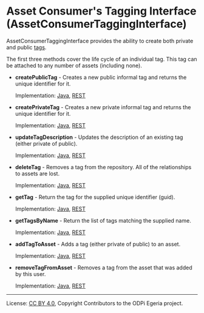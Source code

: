 <!-- SPDX-License-Identifier: CC-BY-4.0 -->
<!-- Copyright Contributors to the ODPi Egeria project. -->


# Asset Consumer's Tagging Interface (AssetConsumerTaggingInterface)

AssetConsumerTaggingInterface provides the ability to create both private and public
[tags](../../../../docs/concepts/attachments/tagging.md).

The first three methods cover the life cycle of an individual tag.  This tag can be attached to
any number of assets (including none).

* **createPublicTag** - Creates a new public informal tag and returns the unique identifier for it.

  Implementation: 
  [Java](../../../asset-consumer-client/docs/user/create-public-tag-with-java.md),
  [REST](../../../asset-consumer-server/docs/user/create-public-tag-with-rest.md)

* **createPrivateTag** - Creates a new private informal tag and returns the unique identifier for it.

  Implementation: 
  [Java](../../../asset-consumer-client/docs/user/create-private-tag-with-java.md),
  [REST](../../../asset-consumer-server/docs/user/create-private-tag-with-rest.md)
  
* **updateTagDescription** - Updates the description of an existing tag (either private of public).

  Implementation: 
  [Java](../../../asset-consumer-client/docs/user/update-tag-description-with-java.md),
  [REST](../../../asset-consumer-server/docs/user/update-tag-description-with-rest.md)
  
* **deleteTag** - Removes a tag from the repository.  All of the relationships to assets are lost.

  Implementation: 
  [Java](../../../asset-consumer-client/docs/user/delete-tag-with-java.md),
  [REST](../../../asset-consumer-server/docs/user/delete-tag-with-rest.md)

* **getTag** - Return the tag for the supplied unique identifier (guid).

  Implementation: 
  [Java](../../../asset-consumer-client/docs/user/get-tag-with-java.md),
  [REST](../../../asset-consumer-server/docs/user/get-tag-with-rest.md)

* **getTagsByName** - Return the list of tags matching the supplied name.

  Implementation: 
  [Java](../../../asset-consumer-client/docs/user/get-tags-by-name-with-java.md),
  [REST](../../../asset-consumer-server/docs/user/get-tags-by-name-with-rest.md)

* **addTagToAsset** - Adds a tag (either private of public) to an asset.

  Implementation: 
  [Java](../../../asset-consumer-client/docs/user/add-tag-to-asset-with-java.md),
  [REST](../../../asset-consumer-server/docs/user/add-tag-to-asset-with-rest.md)

* **removeTagFromAsset** - Removes a tag from the asset that was added by this user.

  Implementation: 
  [Java](../../../asset-consumer-client/docs/user/remove-tag-from-asset-with-java.md),
  [REST](../../../asset-consumer-server/docs/user/remove-tag-from-asset-with-rest.md)

----
License: [CC BY 4.0](https://creativecommons.org/licenses/by/4.0/),
Copyright Contributors to the ODPi Egeria project.